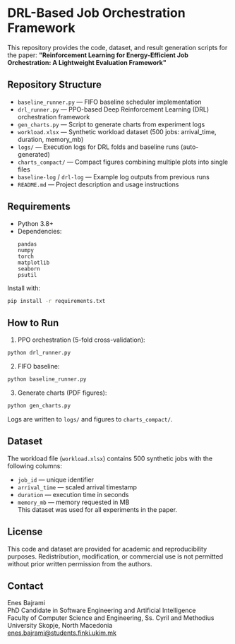 # DRL-Based Job Orchestration Framework
This repository provides the code, dataset, and result generation scripts for the paper: **"Reinforcement Learning for Energy-Efficient Job Orchestration: A Lightweight Evaluation Framework"**

## Repository Structure
- `baseline_runner.py` — FIFO baseline scheduler implementation  
- `drl_runner.py` — PPO-based Deep Reinforcement Learning (DRL) orchestration framework  
- `gen_charts.py` — Script to generate charts from experiment logs  
- `workload.xlsx` — Synthetic workload dataset (500 jobs: arrival_time, duration, memory_mb)  
- `logs/` — Execution logs for DRL folds and baseline runs (auto-generated)  
- `charts_compact/` — Compact figures combining multiple plots into single files  
- `baseline-log` / `drl-log` — Example log outputs from previous runs  
- `README.md` — Project description and usage instructions

## Requirements
- Python 3.8+  
- Dependencies:
  ```
  pandas
  numpy
  torch
  matplotlib
  seaborn
  psutil
  ```
Install with:
```bash
pip install -r requirements.txt
```

## How to Run
1) PPO orchestration (5-fold cross-validation):
```bash
python drl_runner.py
```
2) FIFO baseline:
```bash
python baseline_runner.py
```
3) Generate charts (PDF figures):
```bash
python gen_charts.py
```
Logs are written to `logs/` and figures to `charts_compact/`.

## Dataset
The workload file (`workload.xlsx`) contains 500 synthetic jobs with the following columns:
- `job_id` — unique identifier  
- `arrival_time` — scaled arrival timestamp  
- `duration` — execution time in seconds  
- `memory_mb` — memory requested in MB  
This dataset was used for all experiments in the paper.

## License
This code and dataset are provided for academic and reproducibility purposes. Redistribution, modification, or commercial use is not permitted without prior written permission from the authors.

## Contact
Enes Bajrami  
PhD Candidate in Software Engineering and Artificial Intelligence  
Faculty of Computer Science and Engineering, Ss. Cyril and Methodius University
Skopje, North Macedonia  
enes.bajrami@students.finki.ukim.mk

